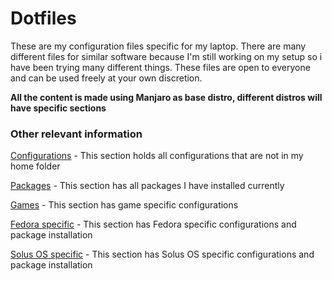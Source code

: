 # Dotfiles

These are my configuration files specific for my laptop. 
There are many different files for similar software because 
I'm still working on my setup so i have been trying many different things. 
These files are open to everyone and can be used freely at your own discretion.

**All the content is made using Manjaro as base distro, different distros will have specific sections**

### Other relevant information

[Configurations](https://www.github.com/barbafh3/dotfiles/blob/laptop/CONFIGURATIONS.md) - This section holds all configurations that are not in my home folder
    
[Packages](https://www.github.com/barbafh3/dotfiles/blob/laptop/PACKAGES.md) - This section has all packages I have installed currently

[Games](https://www.github.com/barbafh3/dotfiles/blob/laptop/GAMES.md) - This section has game specific configurations

[Fedora specific](https://www.github.com/barbafh3/dotfiles/blob/laptop/FEDORA.md) - This section has Fedora specific configurations and package installation

[Solus OS specific](https://www.github.com/barbafh3/dotfiles/blob/laptop/SOLUS.md) - This section has Solus OS specific configurations and package installation

